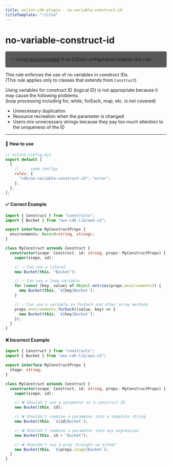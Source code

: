 ```yaml
---
title: eslint-cdk-plugin - no-variable-construct-id
titleTemplate: ":title"
---
```


# no-variable-construct-id

<div style="margin-top: 16px; background-color: #595959; padding: 16px; border-radius: 4px;">
  ✅ Using
  <a href="/rules/#recommended-rules">recommended</a>
  in an ESLint configuration enables this rule.
</div>

This rule enforces the use of no variables in construct IDs.  
(This rule applies only to classes that extends from `Construct`)

Using variables for construct ID (logical ID) is not appropriate because it may cause the following problems.  
(loop processing including for, while, forEach, map, etc. is not covered)

- Unnecessary duplication
- Resource recreation when the parameter is changed
- Users mix unnecessary strings because they pay too much attention to the uniqueness of the ID

---

#### 🔧 How to use

```js
// eslint.config.mjs
export default [
  {
    // ... some configs
    rules: {
      "cdk/no-variable-construct-id": "error",
    },
  },
];
```

#### ✅ Correct Example

```ts
import { Construct } from "constructs";
import { Bucket } from "aws-cdk-lib/aws-s3";

export interface MyConstructProps {
  environments: Record<string, string>;
}

class MyConstruct extends Construct {
  constructor(scope: Construct, id: string, props: MyConstructProps) {
    super(scope, id);

    // ✅ Can use a literal
    new Bucket(this, "Bucket");

    // ✅ Can use a loop variable
    for (const [key, value] of Object.entries(props.environments)) {
      new Bucket(this, `${key}Bucket`);
    }

    // ✅ Can use a variable in forEach and other array methods
    props.environments.forEach((value, key) => {
      new Bucket(this, `${key}Bucket`);
    });
  }
}
```

#### ❌ Incorrect Example

```ts
import { Construct } from "constructs";
import { Bucket } from "aws-cdk-lib/aws-s3";

export interface MyConstructProps {
  stage: string;
}

class MyConstruct extends Construct {
  constructor(scope: Construct, id: string, props: MyConstructProps) {
    super(scope, id);

    // ❌ Shouldn't use a parameter as a construct ID
    new Bucket(this, id);

    // ❌ Shouldn't combine a parameter into a template string
    new Bucket(this, `${id}Bucket`);

    // ❌ Shouldn't combine a parameter into any expression
    new Bucket(this, id + "Bucket");

    // ❌ Shouldn't use a prop straight-up either
    new Bucket(this, `${props.stage}Bucket`);
  }
}
```
